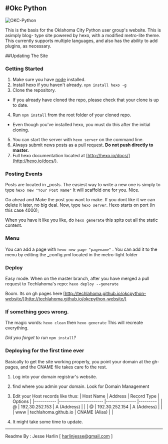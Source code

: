#Okc Python
---

![OKC-Python](http://i.imgur.com/SeDaFhg.png)


This is the basis for the Oklahoma City Python user group's website. This is asimply blog- type site powered by hexo, with a modified metro-lite theme. This currently supports multiple languages, and also has the ability to add plugins, as necessary.



##Updating The Site

### Getting Started

1. Make sure you have [node](http://nodejs.org/download/) installed.
2. Install hexo if you haven't already. ```npm install hexo -g```
3. Clone the repository.
  * If you already have cloned the repo, please check that your clone is up to date.
4. Run ```npm install``` from the root folder of your cloned repo.
  * Even though you've installed hexo, you must do this after the initial cloning.
5. You can start the server with ```hexo server``` on the command line.
6. Always submit news posts as a pull request. **Do not push directly to master.**
7. Full hexo documentation located at [http://hexo.io/docs/](http://hexo.io/docs/).

### Posting Events

Posts are located in _posts. The easiest way to write a new one is simply to type ```hexo new "Your Post Name"``` It will scaffold one for you. Nice.

Go ahead and Make the post you want to make. If you dont like it we can delete it later, no big deal. Now, type ```hexo server```. Hexo starts on port (in this case 4000);

When you have it like you like, do ```hexo generate``` this spits out all the static content.

### Menu
You can add a page with ```hexo new page "pagename"``` . You can add it to the menu by editing the _config.yml located in the metro-light folder

### Deploy

Easy mode. When on the master branch, after you have merged a pull request to Techlahoma's repo: ```hexo deploy --generate``` 

Boom. Its on gh pages here [http://techlahoma.github.io/okcpython-website/](http://techlahoma.github.io/okcpython-website/)



### If something goes wrong.

The magic words: ```hexo clean``` then ```hexo generate``` This will recreate everything.

*Did you forget to run* ```npm install```*?*

### Deploying for the first time ever

Basically to get the site working properly, you point your domain at the gh-pages, and the CNAME file takes care fo the rest.

1. Log into your domain registrar's website.
2. find where you admin your domain. Look for Domain Management
3. Edit your Host records like thus:
| Host Name 	| Address              	| Record Type   	| Options 	|
|-----------	|----------------------	|---------------	|---------	|
| @         	| 192.30.252.153       	| A (Address)   	|         	|
| @         	| 192.30.252.154       	| A (Address)   	|         	|
| www       	| techlahoma.github.io 	| CNAME (Alias) 	|         	|

4. It might take some time to update.
---
Readme By : Jesse Harlin [ harlinjesse@gmail.com ]